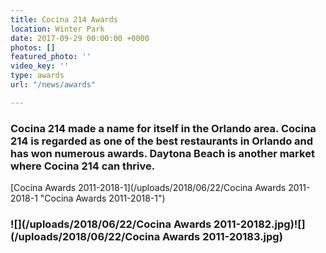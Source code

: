 ```yaml
---
title: Cocina 214 Awards
location: Winter Park
date: 2017-09-29 00:00:00 +0000
photos: []
featured_photo: ''
video_key: ''
type: awards
url: "/news/awards"

---
```

### **Cocina 214 made a name for itself in the Orlando area. Cocina 214 is regarded as one of the best restaurants in Orlando and has won numerous awards. Daytona Beach is another market where Cocina 214 can thrive.**

[Cocina Awards 2011-2018-1](/uploads/2018/06/22/Cocina Awards 2011-2018-1 "Cocina Awards 2011-2018-1")

### ![](/uploads/2018/06/22/Cocina Awards 2011-20182.jpg)![](/uploads/2018/06/22/Cocina Awards 2011-20183.jpg)